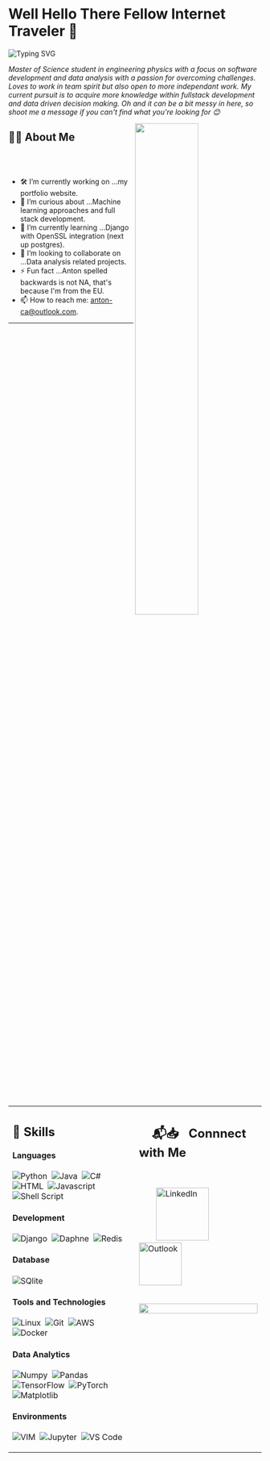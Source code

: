 # Well Hello There Fellow Internet Traveler 👋 

<img src="https://readme-typing-svg.herokuapp.com?font=Architects+Daughter&size=22&duration=1500&pause=1000&width=435&lines=Let+me+introduce+myself...;I'm+a+software+developer...;Data+analyst...;Coffe+to+code+converter+☕" alt="Typing SVG" />
 
 <p> <i>Master of Science student in engineering physics with a focus on software development and data analysis with a passion for overcoming challenges. Loves to work in team spirit but also open to more independant work. My current pursuit is to acquire more knowledge within fullstack development and data driven decision making. Oh and it can be a bit messy in here, so shoot me a message if you can't find what you're looking for 😊 </i></p>


<img src="https://media.giphy.com/media/qgQUggAC3Pfv687qPC/giphy.gif" width="50%" align="right" />

## 🙋‍♂️ About Me

</br>
</br>

- 🛠️ I’m currently working on ...my portfolio website.
- 🔭 I’m curious about ...Machine learning approaches and full stack development.
- 📖 I’m currently learning ...Django with OpenSSL integration (next up postgres).
- 🤝 I’m looking to collaborate on ...Data analysis related projects.
- ⚡ Fun fact ...Anton spelled backwards is not NA, that's because I'm from the EU.
- 📫 How to reach me: anton-ca@outlook.com.

<hr>
</br>
</br>


<table width="100%" border="0">

 <tr>
    <td width="50%">
     
## 🦾 Skills

#### Languages

![Python](https://img.shields.io/badge/-Python-05122A?style=flat&logo=python)&nbsp;
![Java](https://img.shields.io/badge/Java-%23150458.svg?style=flat&logo=java&logoColor=orange)&nbsp;
![C#](https://img.shields.io/badge/-C%23-05122A?style=flat&logo=Csharp)&nbsp;
![HTML](https://img.shields.io/badge/HTML-E34F26?style=flat&logo=html5&logoColor=white)&nbsp;
![Javascript](https://img.shields.io/badge/JavaScript-F7DF1E?style=flat&logo=javascript&logoColor=black)&nbsp;
![Shell Script](https://img.shields.io/badge/Shell_Script-121011?style=flat&logo=gnu-bash&logoColor=white)


#### Development
![Django](https://img.shields.io/badge/Django-092E20?style=flat&logo=django&logoColor=white)&nbsp;
![Daphne](https://img.shields.io/badge/Daphne-092E20?style=flat&logo=daphne&logoColor=white)&nbsp;
![Redis](https://img.shields.io/badge/Redis-DC382D?style=flat&logo=redis&logoColor=white)&nbsp;


#### Database

![SQlite](https://img.shields.io/badge/-SQlite-05122A?style=flat&logo=sqlite&logoColor=A8B9CC)&nbsp;

#### Tools and Technologies


![Linux](https://img.shields.io/badge/Linux-05122A?style=flat&logo=linux&logoColor=white)&nbsp;
![Git](https://img.shields.io/badge/-Git-05122A?style=flat&logo=git)&nbsp;
![AWS](https://img.shields.io/badge/Amazon_AWS-232F3E?style=flat&logo=amazon-aws&logoColor=white)&nbsp;
![Docker](https://img.shields.io/badge/Docker-2CA5E0?style=flat&logo=docker&logoColor=white)&nbsp;


#### Data Analytics 

![Numpy](https://img.shields.io/badge/Numpy-777BB4?style=flat&logo=numpy&logoColor=white)&nbsp;
![Pandas](https://img.shields.io/badge/Pandas-150458?style=flat&logo=pandas&logoColor=white)&nbsp;
![TensorFlow](https://img.shields.io/badge/TensorFlow-FF6F00?style=flat&logo=tensorflow&logoColor=white)&nbsp;
![PyTorch](https://img.shields.io/badge/PyTorch-2C2D72?style=flat&logo=pytorch&logoColor=white)&nbsp;
![Matplotlib](https://img.shields.io/badge/Matplotlib-3776AB?style=flat&logo=matplotlib&logoColor=white)
     
#### Environments
![VIM](https://img.shields.io/badge/VIM-%2311AB00.svg?&style=flat&logo=vim&logoColor=white)&nbsp;
![Jupyter](https://img.shields.io/badge/Jupyter-F37626.svg?&style=flat&logo=Jupyter&logoColor=white)&nbsp;
![VS Code](https://img.shields.io/badge/Visual_Studio_Code-0078D4?style=flat&logo=visual%20studio%20code&logoColor=white)&nbsp;

</td>
    <td width="50%" valign="top">
  
## &nbsp; &nbsp; 📬📥 &nbsp; Connnect with Me

<br/>

&nbsp; &nbsp; &nbsp; &nbsp; <a href="https://www.linkedin.com/in/anton-ca/"><img width="105px" alt="LinkedIn" src="https://img.shields.io/badge/LinkedIn%20-%230077B5.svg?&style=flat&logo=linkedin&logoColor=white"/></a> &nbsp;&nbsp;&nbsp;
<a href="mailto:anton-ca@outlook.com"><img width="85px" alt="Outlook" src="https://img.shields.io/badge/Outlook-0072C6?style=flat&logo=microsoft-outlook&logoColor=white" /></a> 

</br>

<img src="https://media.giphy.com/media/v1.Y2lkPTc5MGI3NjExcmR6Zzh1aDZveWRkOGs4NzZ2d2VzN2o4OHVrNHRmYjFkcjgxMThzNSZlcD12MV9pbnRlcm5hbF9naWZfYnlfaWQmY3Q9Zw/PI3QGKFN6XZUCMMqJm/giphy.gif" style="width: 100%;" />

  </td>
 </tr>
</table>
</br>

